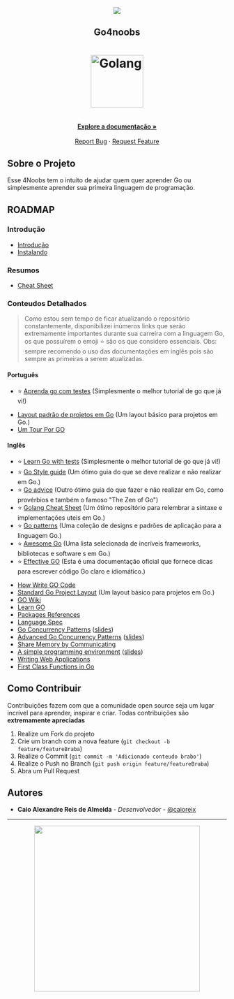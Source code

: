 <!-- Logo 4noobs -->

<p align="center">
  <a href="https://github.com/he4rt/4noobs" target="_blank">
    <img src="./images/4noobs_header.svg">
  </a>
</p>

<!-- Title -->

<p align="center">
  <h2 align="center">Go4noobs</h2>

  <h1 align="center"><img src="./images/go_logo.svg" alt="Golang" width="120"></h1>
  
  <p align="center">
    <br />
    <a href="#ROADMAP"><strong>Explore a documentação »</strong></a>
    <br />
    <br />
    <a href="https://github.com/gaviusking/Go4Noobs/issues/new">Report Bug</a>
    ·
    <a href="https://github.com/gaviusking/Go4Noobs/issues/new">Request Feature</a>
  </p>
</p>

 <!-- ABOUT THE PROJECT -->

## Sobre o Projeto
Esse 4Noobs tem o intuito de ajudar quem quer aprender Go ou simplesmente aprender sua primeira linguagem de programação.

<!-- ROADMAP OF PROJECT -->

## ROADMAP

### Introdução

- [Introdução](./modules/introducao.md#introdução)
- [Instalando](./modules/instalando.md#instalando)

### Resumos

- [Cheat Sheet](./modules/cheat-sheet.md#cheat-sheet)

### Conteudos Detalhados

> Como estou sem tempo de ficar atualizando o repositório constantemente, disponibilizei inúmeros links que serão extremamente importantes durante sua carreira com a linguagem Go, os que possuírem o emoji ⭐ são os que considero essenciais. Obs: sempre recomendo o uso das documentações em inglês pois são sempre as primeiras a serem atualizadas.

#### Português

- ⭐ [Aprenda go com testes](https://quii.gitbook.io/learn-go-with-tests/) (Simplesmente o melhor tutorial de go que já vi!)
>
- [Layout padrão de projetos em Go](https://github.com/golang-standards/project-layout/blob/master/README_ptBR.md) (Um layout básico para projetos em Go.)
- [Um Tour Por GO](https://go-tour-br.appspot.com/welcome/1)

#### Inglês

- ⭐ [Learn Go with tests](https://quii.gitbook.io/learn-go-with-tests/) (Simplesmente o melhor tutorial de go que já vi!)
- ⭐ [Go Style guide](https://github.com/bahlo/go-styleguide) (Um ótimo guia do que se deve realizar e não realizar em Go.)
- ⭐ [Go advice](https://github.com/cristaloleg/go-advice) (Outro ótimo guia do que fazer e não realizar em Go, como provérbios e também o famoso "The Zen of Go")
- ⭐ [Golang Cheat Sheet](https://github.com/a8m/golang-cheat-sheet) (Um ótimo repositório para relembrar a sintaxe e implementações uteis em Go.)
- ⭐ [Go patterns](https://github.com/tmrts/go-patterns) (Uma coleção de designs e padrões de aplicação para a linguagem Go.)
- ⭐ [Awesome Go](https://github.com/avelino/awesome-go) (Uma lista selecionada de incríveis frameworks, bibliotecas e software s em Go.)
- ⭐ [Effective GO](https://golang.org/doc/effective_go.html) (Esta é uma documentação oficial que fornece dicas para escrever código Go claro e idiomático.)
>
- [How Write GO Code](https://golang.org/doc/code.html)
- [Standard Go Project Layout](https://github.com/golang-standards/project-layout) (Um layout básico para projetos em Go.)
- [GO Wiki](https://github.com/golang/go/wiki)
- [Learn GO](https://github.com/golang/go/wiki/Learn)
- [Packages References](https://golang.org/pkg/)
- [Language Spec](https://golang.org/ref/spec)
- [Go Concurrency Patterns](https://www.youtube.com/watch?v=f6kdp27TYZs&ab_channel=GoogleDevelopers) ([slides](https://talks.golang.org/2012/concurrency.slide#1))
- [Advanced Go Concurrency Patterns](https://www.youtube.com/watch?v=QDDwwePbDtw&ab_channel=GoogleDevelopers) ([slides](https://talks.golang.org/2013/advconc.slide#1))
- [Share Memory by Communicating](https://golang.org/doc/codewalk/sharemem/)
- [A simple programming environment](https://vimeo.com/53221558) ([slides](https://talks.golang.org/2012/simple.slide))
- [Writing Web Applications](https://golang.org/doc/articles/wiki/)
- [First Class Functions in Go](https://golang.org/doc/codewalk/functions/)

<!-- CONTRIBUTING -->
## Como Contribuir

Contribuições fazem com que a comunidade open source seja um lugar incrível para aprender, inspirar e criar. Todas contribuições
são **extremamente apreciadas**

1. Realize um Fork do projeto
2. Crie um branch com a nova feature (`git checkout -b feature/featureBraba`)
3. Realize o Commit (`git commit -m 'Adicionado conteudo brabo'`)
4. Realize o Push no Branch (`git push origin feature/featureBraba`)
5. Abra um Pull Request

## Autores

- **Caio Alexandre Reis de Almeida** - _Desenvolvedor_ - [@caioreix](https://twitter.com/caioreix)

---

<p align="center">
  <a href="https://github.com/he4rt/4noobs" target="_blank">
    <img src="./images/4noobs_footer.svg" width="380">
  </a>
</p>